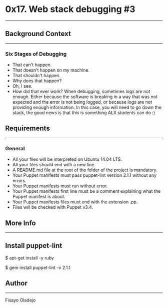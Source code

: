 # 0x17. Web stack debugging #3
---
## Background Context
---
### Six Stages of Debugging
 * That can't happen.
 * That doesn't happen on my machine.
 * That shouldn't happen.
 * Why does that happen?
 * Oh, I see.
 * How did that ever work?
When debugging, sometimes logs are not enough. Either because the software is breaking in a way that was not expected and the error is not being logged, or because logs are not providing enough information. In this case, you will need to go down the stack, the good news is that this is something ALX students can do :)

## Requirements
---
### General
 * All your files will be interpreted on Ubuntu 14.04 LTS.
 * All your files should end with a new line.
 * A README.md file at the root of the folder of the project is mandatory.
 * Your Puppet manifests must pass puppet-lint version 2.1.1 without any errors.
 * Your Puppet manifests must run without error.
 * Your Puppet manifests first line must be a comment explaining what the Puppet manifest is about.
 * Your Puppet manifests files must end with the extension .pp.
 * Files will be checked with Puppet v3.4.
## More Info
---
## Install puppet-lint

$ apt-get install -y ruby

$ gem install puppet-lint -v 2.1.1 

## Author
---
Fisayo Oladejo
